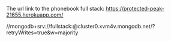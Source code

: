 The url link to the phonebook full stack:
https://protected-peak-21655.herokuapp.com/

//mongodb+srv://fullstack:<password>@cluster0.xvm4v.mongodb.net/?retryWrites=true&w=majority